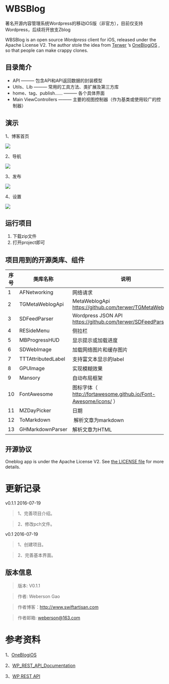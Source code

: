 # WBSBlog

著名开源内容管理系统Wordpress的移动iOS版（非官方），目前仅支持Wordpress，后续将开放支Zblog

WBSBlog is an open source *Wordpress* client for iOS, released under the Apache License V2. The author stole the idea from [Terwer](https://github.com/terwer) ’s [OneBlogiOS](https://github.com/terwer/OneblogiOS) , so that people can make crappy clones.

## 目录简介
* API ——— 包含API和API返回数据的封装模型
* Utils、Lib ——— 常用的工具方法、类扩展及第三方库
* home、tag、publish...... ——— 各个具体界面
* Main ViewControllers ——— 主要的视图控制器（作为基类或使用较广的控制器）


演示
---
1、博客首页

![](OtherResource/1.png)

2、导航

![](OtherResource/2.png)

3、发布

![](OtherResource/3.png)

4、设置

![](OtherResource/4.png)

## 运行项目
1. 下载zip文件
2. 打开project即可


## 项目用到的开源类库、组件

序号 | 类库名称 | 说明
------------- | ------------- | -------------
1             | AFNetworking  | 网络请求
2            | TGMetaWeblogApi | MetaWeblogApi https://github.com/terwer/TGMetaWeblogApi
3            | SDFeedParser | Wordpress JSON API https://github.com/terwer/SDFeedParser
4             | RESideMenu       | 侧拉栏
5             | MBProgressHUD    | 显示提示或加载进度
6             | SDWebImage       | 加载网络图片和缓存图片
7             | TTTAttributedLabel | 支持富文本显示的label
8             | GPUImage         | 实现模糊效果
9             | Mansory | 自动布局框架
10            | FontAwesome      | 图标字体（ http://fortawesome.github.io/Font-Awesome/icons/ ）
11            | MZDayPicker      | 日期
12            | ToMarkdown       | 解析文章为markdown
13            | GHMarkdownParser  |解析文章为HTML

## 开源协议

Oneblog app is under the Apache License V2. See [the LICENSE file](https://github.com/terwer/OneblogiOS/blob/master/LICENSE.md) for more details.


更新记录
======
v0.1.1 2016-07-19

>1、完善项目介绍。

>2、修改pch文件。

v0.1 2016-07-19

>1、创建项目。

>2、完善基本界面。

版本信息
-------
>版本: V0.1.1

>作者: Weberson Gao

>作者博客：http://www.swiftartisan.com

>作者邮箱: weberson@163.com

参考资料
=======

1、[OneBlogiOS](https://github.com/terwer/OneblogiOS)


2、[WP_REST_API_Documentation](http://v2.wp-api.org)

3、[WP REST API](https://github.com/webersongao/WBSBlog/blob/master/OtherResource/wordpress-json-api-http-sample-data.md)


